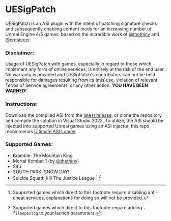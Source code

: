 # UESigPatch
UESigPatch is an ASI plugin with the intent of patching signature checks and subsequently enabling content mods for an increasing number of Unreal Engine 4/5 games, based on the incredible work of [@thethiny](https://github.com/thethiny) and [@ermaccer](https://github.com/ermaccer).

### Disclaimer:
Usage of UESigPatch with games, especially in regard to those which implement any form of online services, is entirely at the risk of the end user. No warranty is provided and UESigPatch's contributors can not be held responsible for damages resulting from its (mis)use, violation of relevant Terms of Service agreements, or any other action. **YOU HAVE BEEN WARNED!**

### Instructions:
Download the compiled ASI from the [latest release](https://github.com/Irastris/UESigPatch/releases/latest), or clone the repository and compile the solution in Visual Studio 2022. To utilize, the ASI should be injected into supported Unreal games using an ASI injector, this repo recommends [Ultimate ASI Loader](https://github.com/ThirteenAG/Ultimate-ASI-Loader).

### Supported Games:
 - Bramble: The Mountain King
 - Mortal Kombat 1 (by [@thethiny](https://github.com/thethiny))
 - Sifu
 - SOUTH PARK: SNOW DAY!
 - Suicide Squad: Kill The Justice League [^1] [^2]

[^1]: Supported games which direct to this footnote require disabling anti-cheat services, explanations for doing so will not be provided.
[^2]: Supported games which direct to this footnote require adding `-fileopenlog` to your launch parameters.
